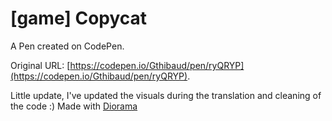 # [game] Copycat

A Pen created on CodePen.

Original URL: [https://codepen.io/Gthibaud/pen/ryQRYP](https://codepen.io/Gthibaud/pen/ryQRYP).

Little update,
I've updated the visuals during the translation and cleaning of the code :) 
Made with [Diorama](https://gitlab.com/teabo/Diorama)